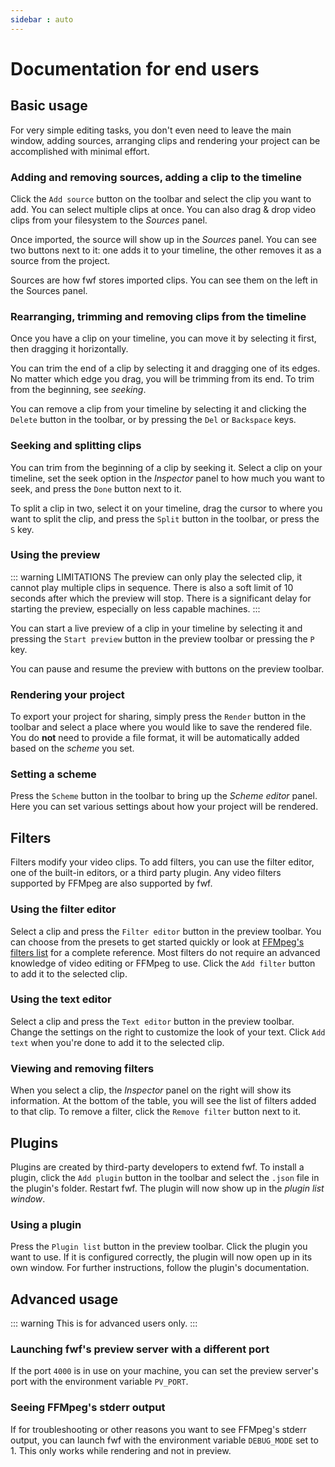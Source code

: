 ```yaml
---
sidebar : auto
---
```


# Documentation for end users

## Basic usage

For very simple editing tasks, you don't even need to leave the main window,
adding sources, arranging clips and rendering your project can be accomplished
with minimal effort.

### Adding and removing sources, adding a clip to the timeline

Click the `Add source` button on the toolbar and select the clip you want to add.
You can select multiple clips at once. You can also drag & drop video clips from
your filesystem to the *Sources* panel.

Once imported, the source will show up in the *Sources* panel. You can see two
buttons next to it: one adds it to your timeline, the other removes it as a
source from the project.

Sources are how fwf stores imported clips. You can see them on the left in the
Sources panel.

### Rearranging, trimming and removing clips from the timeline

Once you have a clip on your timeline, you can move it by selecting it first,
then dragging it horizontally.

You can trim the end of a clip by selecting it and dragging one of its
edges. No matter which edge you drag, you will be trimming from its end.
To trim from the beginning, see *seeking*.

You can remove a clip from your timeline by selecting it and clicking the
`Delete` button in the toolbar, or by pressing the `Del` or `Backspace` keys.

### Seeking and splitting clips

You can trim from the beginning of a clip by seeking it. Select a clip on your
timeline, set the seek option in the *Inspector* panel to how much you want to
seek, and press the `Done` button next to it.

To split a clip in two, select it on your timeline, drag the cursor to where you
want to split the clip, and press the `Split` button in the toolbar, or press
the `S` key.

### Using the preview

::: warning LIMITATIONS
The preview can only play the selected clip, it cannot play multiple
clips in sequence. There is also a soft limit of 10 seconds after which
the preview will stop. There is a significant delay for starting the
preview, especially on less capable machines.
:::

You can start a live preview of a clip in your timeline by selecting it
and pressing the `Start preview` button in the preview toolbar or pressing
the `P` key.

You can pause and resume the preview with buttons on the preview toolbar.

### Rendering your project

To export your project for sharing, simply press the `Render` button in the
toolbar and select a place where you would like to save the rendered file.
You do **not** need to provide a file format, it will be automatically added
based on the *scheme* you set.

### Setting a scheme

Press the `Scheme` button in the toolbar to bring up the *Scheme editor* panel.
Here you can set various settings about how your project will be rendered.

## Filters

Filters modify your video clips. To add filters, you can use the filter editor,
one of the built-in editors, or a third party plugin. Any video filters supported
by FFMpeg are also supported by fwf.

### Using the filter editor

Select a clip and press the `Filter editor` button in the preview toolbar.
You can choose from the presets to get started quickly or look at
[FFMpeg's filters list](https://ffmpeg.org/ffmpeg-filters.html) for a complete
reference. Most filters do not require an advanced knowledge of video editing
or FFMpeg to use. Click the `Add filter` button to add it to the selected clip.

### Using the text editor

Select a clip and press the `Text editor` button in the preview toolbar. Change
the settings on the right to customize the look of your text. Click
`Add text` when you're done to add it to the selected clip.

### Viewing and removing filters

When you select a clip, the *Inspector* panel on the right will show its information.
At the bottom of the table, you will see the list of filters added to that clip.
To remove a filter, click the `Remove filter` button next to it.

## Plugins

Plugins are created by third-party developers to extend fwf. To install a plugin,
click the `Add plugin` button in the toolbar and select the `.json` file in the
plugin's folder. Restart fwf. The plugin will now show up in the *plugin list
window*.

### Using a plugin

Press the `Plugin list` button in the preview toolbar. Click the plugin you want
to use. If it is configured correctly, the plugin will now open up in its own window.
For further instructions, follow the plugin's documentation.

## Advanced usage

::: warning
This is for advanced users only.
:::

### Launching fwf's preview server with a different port

If the port `4000` is in use on your machine, you can set the preview server's
port with the environment variable `PV_PORT`.

### Seeing FFMpeg's stderr output

If for troubleshooting or other reasons you want to see FFMpeg's stderr output,
you can launch fwf with the environment variable `DEBUG_MODE` set to 1. This only
works while rendering and not in preview.
